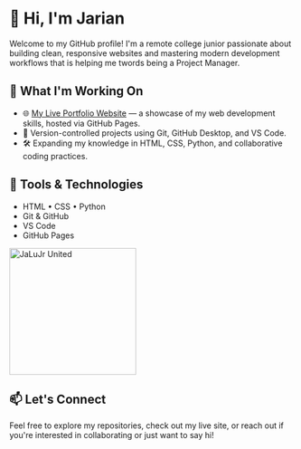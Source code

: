 # 👋 Hi, I'm Jarian

Welcome to my GitHub profile! I'm a remote college junior passionate about building clean, responsive websites and mastering modern development workflows that is helping me twords being a Project Manager.

## 🔭 What I'm Working On

- 🌐 [My Live Portfolio Website](JaLuJr/Jarian-Course-Portfolio) — a showcase of my web development skills, hosted via GitHub Pages.
- 📁 Version-controlled projects using Git, GitHub Desktop, and VS Code.
- 🛠️ Expanding my knowledge in HTML, CSS, Python, and collaborative coding practices.

## 🧰 Tools & Technologies

- HTML • CSS • Python  
- Git & GitHub  
- VS Code  
- GitHub Pages

<img width="224" height="224" alt="JaLuJr United" src="https://github.com/user-attachments/assets/96a25d98-81be-47e2-9abc-57f2828394ed" />

## 📫 Let's Connect

Feel free to explore my repositories, check out my live site, or reach out if you're interested in collaborating or just want to say hi!

